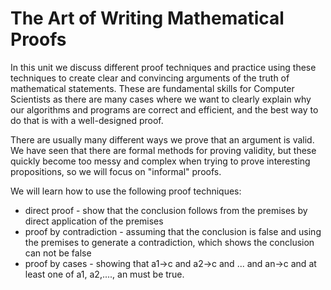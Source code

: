 # The Art of Writing Mathematical Proofs
In this unit we discuss different proof techniques
and practice using these techniques to create clear and convincing arguments
of the truth of mathematical statements. These are fundamental skills for
Computer Scientists as there are many cases where we want to clearly explain why
our algorithms and programs are correct and efficient, and the best way to do that is with a
well-designed proof.

There are usually many different ways we prove that an argument is valid.
We have seen that there are formal methods for proving validity, but these quickly
become too messy and complex when trying to prove interesting propositions, so we
will focus on "informal" proofs.

We will learn how to use the following proof techniques:
* direct proof - show that the conclusion follows from the premises by direct application of the premises
* proof by contradiction - assuming that the conclusion is false and using  the premises to generate a contradiction, which shows the conclusion can not be false
* proof by cases - showing that a1->c and a2->c and ... and an->c and at least one of a1, a2,...., an must be true.



